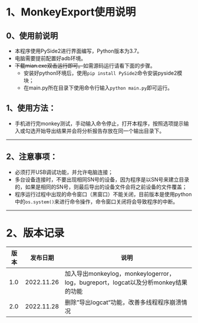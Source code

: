 # 1、MonkeyExport使用说明

## 0、使用前说明

* 本程序使用PySide2进行界面编写，Python版本为3.7。
* 电脑需要提前配置好adb环境。
* ~~下载mian.exe双击运行即可。~~如需源码运行请看下面的步骤。
  * 安装好python环境后，使用`pip install PySide2`命令安装pyside2模块；
  * 在main.py所在目录下使用命令行输入`python main.py`即可运行。

## 1、使用方法：
* 手机进行完monkey测试，手动输入命令停止，打开本程序，按照选项提示输入或勾选开始导出结果并会将分析报告存放在同一个输出目录下。

******
## 2、注意事项：

* 必须打开USB调试功能，并允许电脑连接；
* 多台设备连接时，不要出现相同SN号的设备，因为程序是以SN号来建立目录的，如果是相同的SN号，则最后导出的设备文件会将之前设备的文件覆盖；
* 程序运行过程中出现的命令窗口（黑窗口）不能关闭，目前版本是使用python中的`os.system()`来进行命令操作，命令窗口关闭将会导致程序的中断。

******
# 2、版本记录

|版本|发布日期|说明|
|-|-|-|
|1.0|2022.11.26|加入导出monkeylog，monkeylogerror，log，bugreport，logcat以及分析monkey结果的功能|
|2.0|2022.11.28|删除”导出logcat“功能，改善多线程程序崩溃情况|
